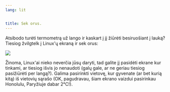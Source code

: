 ```yaml
---
lang: lit


title: Sek orus.
---
```


Atsibodo tur&#279;ti termometr&#261; u&#382; lango ir kaskart &#303; j&#303; &#382;i&#363;r&#279;ti besiruo&#353;iant &#303; lauk&#261;? Tiesiog &#382;vilgtelk &#303; Linux'&#371; ekran&#261; ir sek orus:

<img src="Images/weather.png" />

&#381;inoma, Linux'ai nieko never&#269;ia j&#363;s&#371; daryti, tad galite j&#303; pasid&#279;ti ekrane kur tinkami, ar tiesiog i&#353;vis jo nenaudoti (gal&#371; gale, ar ne geriau tiesiog pasi&#382;i&#363;r&#279;ti per lang&#261;?). Galima pasirinkti vietov&#281;, kur gyvenate (ar bet kuri&#261; kit&#261;) i&#353; vietovi&#371; s&#261;ra&#353;o (OK, pagudravau, &#353;iam ekrano vaizdui pasirinkau Honolulu, Pary&#382;iuje dabar 2&#176;C!).




